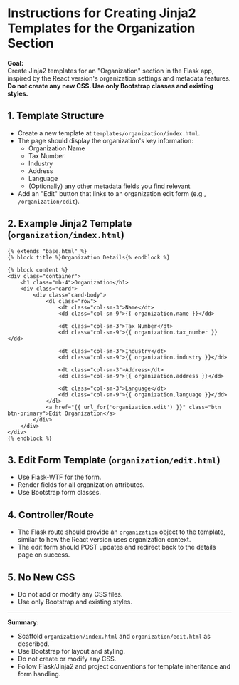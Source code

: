 # Instructions for Creating Jinja2 Templates for the Organization Section

**Goal:**  
Create Jinja2 templates for an "Organization" section in the Flask app, inspired by the React version's organization settings and metadata features.  
**Do not create any new CSS. Use only Bootstrap classes and existing styles.**

## 1. Template Structure

- Create a new template at `templates/organization/index.html`.
- The page should display the organization's key information:
  - Organization Name
  - Tax Number
  - Industry
  - Address
  - Language
  - (Optionally) any other metadata fields you find relevant
- Add an "Edit" button that links to an organization edit form (e.g., `/organization/edit`).

## 2. Example Jinja2 Template (`organization/index.html`)

```jinja
{% extends "base.html" %}
{% block title %}Organization Details{% endblock %}

{% block content %}
<div class="container">
    <h1 class="mb-4">Organization</h1>
    <div class="card">
        <div class="card-body">
            <dl class="row">
                <dt class="col-sm-3">Name</dt>
                <dd class="col-sm-9">{{ organization.name }}</dd>

                <dt class="col-sm-3">Tax Number</dt>
                <dd class="col-sm-9">{{ organization.tax_number }}</dd>

                <dt class="col-sm-3">Industry</dt>
                <dd class="col-sm-9">{{ organization.industry }}</dd>

                <dt class="col-sm-3">Address</dt>
                <dd class="col-sm-9">{{ organization.address }}</dd>

                <dt class="col-sm-3">Language</dt>
                <dd class="col-sm-9">{{ organization.language }}</dd>
            </dl>
            <a href="{{ url_for('organization.edit') }}" class="btn btn-primary">Edit Organization</a>
        </div>
    </div>
</div>
{% endblock %}
```

## 3. Edit Form Template (`organization/edit.html`)

- Use Flask-WTF for the form.
- Render fields for all organization attributes.
- Use Bootstrap form classes.

## 4. Controller/Route

- The Flask route should provide an `organization` object to the template, similar to how the React version uses organization context.
- The edit form should POST updates and redirect back to the details page on success.

## 5. No New CSS

- Do not add or modify any CSS files.
- Use only Bootstrap and existing styles.

---

**Summary:**  
- Scaffold `organization/index.html` and `organization/edit.html` as described.  
- Use Bootstrap for layout and styling.  
- Do not create or modify any CSS.  
- Follow Flask/Jinja2 and project conventions for template inheritance and form handling.

